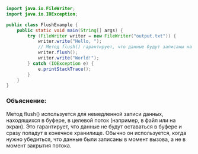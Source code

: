 ```java
import java.io.FileWriter;
import java.io.IOException;

public class FlushExample {
    public static void main(String[] args) {
        try (FileWriter writer = new FileWriter("output.txt")) {
            writer.write("Hello, ");
            // Метод flush() гарантирует, что данные будут записаны на диск немедленно
            writer.flush();
            writer.write("World!");
        } catch (IOException e) {
            e.printStackTrace();
        }
    }
}
```
### Объяснение:
Метод flush() используется для немедленной записи данных, находящихся в буфере, в целевой поток (например, в файл или на экран). Это гарантирует, что данные не будут оставаться в буфере и сразу попадут в конечное хранилище. Обычно он используется, когда нужно убедиться, что данные были записаны в момент вызова, а не в момент закрытия потока.